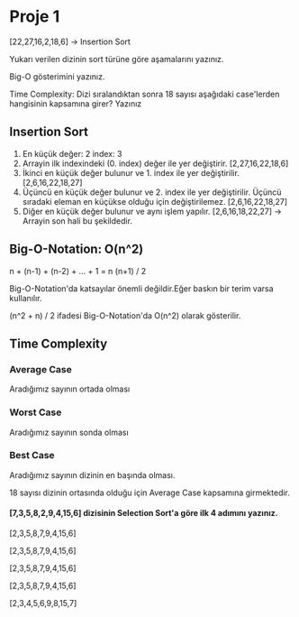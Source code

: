 # Proje 1
[22,27,16,2,18,6] -> Insertion Sort

Yukarı verilen dizinin sort türüne göre aşamalarını yazınız.

Big-O gösterimini yazınız.

Time Complexity: Dizi sıralandıktan sonra 18 sayısı aşağıdaki case'lerden hangisinin kapsamına girer? Yazınız

## Insertion Sort
1. En küçük değer: 2 index: 3
2. Arrayin ilk indexindeki (0. index) değer ile yer değiştirir.
 [2,27,16,22,18,6]
3. İkinci en küçük değer bulunur ve 1. index ile yer değiştirilir.
 [2,6,16,22,18,27]
4. Üçüncü en küçük değer bulunur ve 2. index ile yer değiştirilir. Üçüncü sıradaki eleman en küçükse olduğu için değiştirilemez.
 [2,6,16,22,18,27]
5. Diğer en küçük değer bulunur ve aynı işlem yapılır.
 [2,6,16,18,22,27] -> Arrayin son hali bu şekildedir.

## Big-O-Notation: O(n^2)
n + (n-1) + (n-2) + ... + 1 = n (n+1) / 2 

Big-O-Notation'da katsayılar önemli değildir.Eğer baskın bir terim varsa kullanılır.

(n^2 + n) / 2 ifadesi Big-O-Notation'da O(n^2) olarak gösterilir.

## Time Complexity

### Average Case
Aradığımız sayının ortada olması
### Worst Case
Aradığımız sayının sonda olması
### Best Case
Aradığımız sayının dizinin en başında olması.

18 sayısı dizinin ortasında olduğu için Average Case kapsamına girmektedir.


#### [7,3,5,8,2,9,4,15,6] dizisinin Selection Sort'a göre ilk 4 adımını yazınız.

[2,3,5,8,7,9,4,15,6]

[2,3,5,8,7,9,4,15,6]

[2,3,5,8,7,9,4,15,6]

[2,3,5,8,7,9,4,15,6]

[2,3,4,5,6,9,8,15,7]